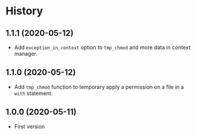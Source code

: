History
=======

1.1.1 (2020-05-12)
------------------

- Add `exception_in_context` option to `tmp_chmod` and more data in context manager.


1.1.0 (2020-05-12)
------------------

- Add `tmp_chmod` function to temporary apply a permission on a file in a `with` statement.


1.0.0 (2020-05-11)
------------------

- First version

